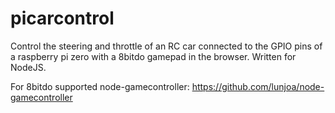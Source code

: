 # picarcontrol

Control the steering and throttle of an RC car connected to the GPIO pins of a raspberry pi zero with a 8bitdo gamepad in the browser. 
Written for NodeJS.

For 8bitdo supported node-gamecontroller: https://github.com/lunjoa/node-gamecontroller
